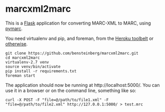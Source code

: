 marcxml2marc
============

This is a [Flask](http://flask.pocoo.org/) application for converting MARC-XML to MARC, using [pymarc](https://github.com/edsu/pymarc). 

You need virtualenv and pip, and foreman, from the [Heroku toolbelt](https://toolbelt.heroku.com/) or [otherwise](https://github.com/ddollar/foreman).
```
git clone https://github.com/bensteinberg/marcxml2marc.git
cd marcxml2marc
virtualenv-2.7 venv
source venv/bin/activate
pip install -r requirements.txt
foreman start
```
The application should now be running at http://localhost:5000/.  You can use it in a browser or on the command line, something like so:
```
curl -X POST -F "file=@/path/to/file1.xml" -F "file=@/path/to/file2.xml" http://127.0.0.1:5000/ > test.mrc
```